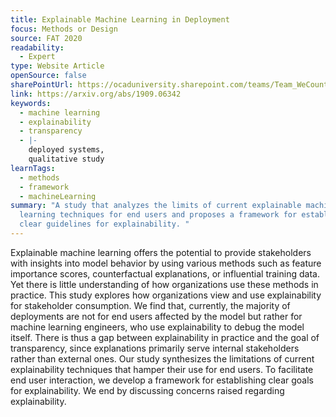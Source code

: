 ```yaml
---
title: Explainable Machine Learning in Deployment
focus: Methods or Design
source: FAT 2020
readability:
  - Expert
type: Website Article
openSource: false
sharePointUrl: https://ocaduniversity.sharepoint.com/teams/Team_WeCount/Shared%20Documents/Resources%20and%20Tools/Literature%20(curated)/Explainable%20Machine%20Learning%20in%20Deployment.pdf
link: https://arxiv.org/abs/1909.06342
keywords:
  - machine learning
  - explainability
  - transparency
  - |-
    deployed systems,
    qualitative study
learnTags:
  - methods
  - framework
  - machineLearning
summary: "A study that analyzes the limits of current explainable machine
  learning techniques for end users and proposes a framework for establishing
  clear guidelines for explainability. "
---
```

Explainable machine learning offers the potential to provide stakeholders with insights into model behavior by using various methods such as feature importance scores, counterfactual explanations, or influential training data. Yet there is little understanding of how organizations use these methods in practice. This study explores how organizations view and use explainability for stakeholder consumption. We find that, currently, the majority of deployments are not for end users affected by the model but rather for machine learning engineers, who use explainability to debug the model itself. There is thus a gap between explainability in practice and the goal of transparency, since explanations primarily serve internal stakeholders rather than external ones. Our study synthesizes the limitations of current explainability techniques that hamper their use for end users. To facilitate end user interaction, we develop a framework for establishing clear goals for explainability. We end by discussing concerns raised regarding explainability.
